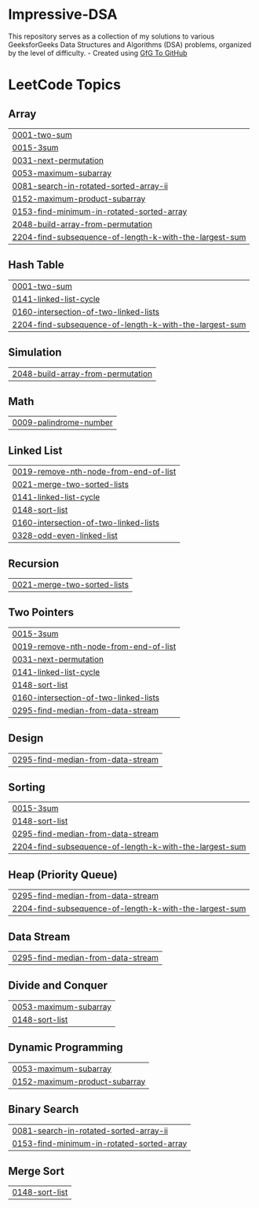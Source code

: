 # Impressive-DSA
This repository serves as a collection of my solutions to various GeeksforGeeks Data Structures and Algorithms (DSA) problems, organized by the level of difficulty. - Created using [GfG To GitHub](https://github.com/AtharvaNanavate/GfG-To-GitHub)

<!---LeetCode Topics Start-->
# LeetCode Topics
## Array
|  |
| ------- |
| [0001-two-sum](https://github.com/Bhumikvirmani/Impressive-DSA/tree/master/0001-two-sum) |
| [0015-3sum](https://github.com/Bhumikvirmani/Impressive-DSA/tree/master/0015-3sum) |
| [0031-next-permutation](https://github.com/Bhumikvirmani/Impressive-DSA/tree/master/0031-next-permutation) |
| [0053-maximum-subarray](https://github.com/Bhumikvirmani/Impressive-DSA/tree/master/0053-maximum-subarray) |
| [0081-search-in-rotated-sorted-array-ii](https://github.com/Bhumikvirmani/Impressive-DSA/tree/master/0081-search-in-rotated-sorted-array-ii) |
| [0152-maximum-product-subarray](https://github.com/Bhumikvirmani/Impressive-DSA/tree/master/0152-maximum-product-subarray) |
| [0153-find-minimum-in-rotated-sorted-array](https://github.com/Bhumikvirmani/Impressive-DSA/tree/master/0153-find-minimum-in-rotated-sorted-array) |
| [2048-build-array-from-permutation](https://github.com/Bhumikvirmani/Impressive-DSA/tree/master/2048-build-array-from-permutation) |
| [2204-find-subsequence-of-length-k-with-the-largest-sum](https://github.com/Bhumikvirmani/Impressive-DSA/tree/master/2204-find-subsequence-of-length-k-with-the-largest-sum) |
## Hash Table
|  |
| ------- |
| [0001-two-sum](https://github.com/Bhumikvirmani/Impressive-DSA/tree/master/0001-two-sum) |
| [0141-linked-list-cycle](https://github.com/Bhumikvirmani/Impressive-DSA/tree/master/0141-linked-list-cycle) |
| [0160-intersection-of-two-linked-lists](https://github.com/Bhumikvirmani/Impressive-DSA/tree/master/0160-intersection-of-two-linked-lists) |
| [2204-find-subsequence-of-length-k-with-the-largest-sum](https://github.com/Bhumikvirmani/Impressive-DSA/tree/master/2204-find-subsequence-of-length-k-with-the-largest-sum) |
## Simulation
|  |
| ------- |
| [2048-build-array-from-permutation](https://github.com/Bhumikvirmani/Impressive-DSA/tree/master/2048-build-array-from-permutation) |
## Math
|  |
| ------- |
| [0009-palindrome-number](https://github.com/Bhumikvirmani/Impressive-DSA/tree/master/0009-palindrome-number) |
## Linked List
|  |
| ------- |
| [0019-remove-nth-node-from-end-of-list](https://github.com/Bhumikvirmani/Impressive-DSA/tree/master/0019-remove-nth-node-from-end-of-list) |
| [0021-merge-two-sorted-lists](https://github.com/Bhumikvirmani/Impressive-DSA/tree/master/0021-merge-two-sorted-lists) |
| [0141-linked-list-cycle](https://github.com/Bhumikvirmani/Impressive-DSA/tree/master/0141-linked-list-cycle) |
| [0148-sort-list](https://github.com/Bhumikvirmani/Impressive-DSA/tree/master/0148-sort-list) |
| [0160-intersection-of-two-linked-lists](https://github.com/Bhumikvirmani/Impressive-DSA/tree/master/0160-intersection-of-two-linked-lists) |
| [0328-odd-even-linked-list](https://github.com/Bhumikvirmani/Impressive-DSA/tree/master/0328-odd-even-linked-list) |
## Recursion
|  |
| ------- |
| [0021-merge-two-sorted-lists](https://github.com/Bhumikvirmani/Impressive-DSA/tree/master/0021-merge-two-sorted-lists) |
## Two Pointers
|  |
| ------- |
| [0015-3sum](https://github.com/Bhumikvirmani/Impressive-DSA/tree/master/0015-3sum) |
| [0019-remove-nth-node-from-end-of-list](https://github.com/Bhumikvirmani/Impressive-DSA/tree/master/0019-remove-nth-node-from-end-of-list) |
| [0031-next-permutation](https://github.com/Bhumikvirmani/Impressive-DSA/tree/master/0031-next-permutation) |
| [0141-linked-list-cycle](https://github.com/Bhumikvirmani/Impressive-DSA/tree/master/0141-linked-list-cycle) |
| [0148-sort-list](https://github.com/Bhumikvirmani/Impressive-DSA/tree/master/0148-sort-list) |
| [0160-intersection-of-two-linked-lists](https://github.com/Bhumikvirmani/Impressive-DSA/tree/master/0160-intersection-of-two-linked-lists) |
| [0295-find-median-from-data-stream](https://github.com/Bhumikvirmani/Impressive-DSA/tree/master/0295-find-median-from-data-stream) |
## Design
|  |
| ------- |
| [0295-find-median-from-data-stream](https://github.com/Bhumikvirmani/Impressive-DSA/tree/master/0295-find-median-from-data-stream) |
## Sorting
|  |
| ------- |
| [0015-3sum](https://github.com/Bhumikvirmani/Impressive-DSA/tree/master/0015-3sum) |
| [0148-sort-list](https://github.com/Bhumikvirmani/Impressive-DSA/tree/master/0148-sort-list) |
| [0295-find-median-from-data-stream](https://github.com/Bhumikvirmani/Impressive-DSA/tree/master/0295-find-median-from-data-stream) |
| [2204-find-subsequence-of-length-k-with-the-largest-sum](https://github.com/Bhumikvirmani/Impressive-DSA/tree/master/2204-find-subsequence-of-length-k-with-the-largest-sum) |
## Heap (Priority Queue)
|  |
| ------- |
| [0295-find-median-from-data-stream](https://github.com/Bhumikvirmani/Impressive-DSA/tree/master/0295-find-median-from-data-stream) |
| [2204-find-subsequence-of-length-k-with-the-largest-sum](https://github.com/Bhumikvirmani/Impressive-DSA/tree/master/2204-find-subsequence-of-length-k-with-the-largest-sum) |
## Data Stream
|  |
| ------- |
| [0295-find-median-from-data-stream](https://github.com/Bhumikvirmani/Impressive-DSA/tree/master/0295-find-median-from-data-stream) |
## Divide and Conquer
|  |
| ------- |
| [0053-maximum-subarray](https://github.com/Bhumikvirmani/Impressive-DSA/tree/master/0053-maximum-subarray) |
| [0148-sort-list](https://github.com/Bhumikvirmani/Impressive-DSA/tree/master/0148-sort-list) |
## Dynamic Programming
|  |
| ------- |
| [0053-maximum-subarray](https://github.com/Bhumikvirmani/Impressive-DSA/tree/master/0053-maximum-subarray) |
| [0152-maximum-product-subarray](https://github.com/Bhumikvirmani/Impressive-DSA/tree/master/0152-maximum-product-subarray) |
## Binary Search
|  |
| ------- |
| [0081-search-in-rotated-sorted-array-ii](https://github.com/Bhumikvirmani/Impressive-DSA/tree/master/0081-search-in-rotated-sorted-array-ii) |
| [0153-find-minimum-in-rotated-sorted-array](https://github.com/Bhumikvirmani/Impressive-DSA/tree/master/0153-find-minimum-in-rotated-sorted-array) |
## Merge Sort
|  |
| ------- |
| [0148-sort-list](https://github.com/Bhumikvirmani/Impressive-DSA/tree/master/0148-sort-list) |
<!---LeetCode Topics End-->